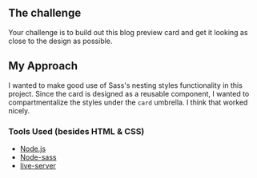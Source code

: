 ## The challenge

Your challenge is to build out this blog preview card and get it looking as close to the design as possible.

## My Approach
I wanted to make good use of Sass's nesting styles functionality in this project. Since the card is designed as a reusable component, I wanted to compartmentalize the styles under the `card` umbrella. I think that worked nicely.

### Tools Used (besides HTML & CSS)
- <a href="https://nodejs.org/en" target="_blank">Node.js</a>
- <a href="https://www.npmjs.com/package/node-sass" target="_blank">Node-sass</a>
- <a href="https://www.npmjs.com/package/live-server" target="_blank">live-server</a>



